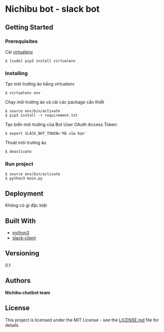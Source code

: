 # Nichibu bot - slack bot

## Getting Started

### Prerequisites

Cài [virtualenv](https://virtualenv.pypa.io/en/stable/installation/)
```
$ [sudo] pip3 install virtualenv
```

### Installing

Tạo môi trường ảo bằng virtualenv
```
$ virtualenv env
```

Chạy môi trường ảo và cài các package cần thiết
```
$ source env/bin/activate
$ pip3 install -r requirement.txt
```

Tạo biến môi trường của Bot User OAuth Access Token:
```
$ export SLACK_BOT_TOKEN='Mã của bạn'
```

Thoát môi trường ảo
```
$ deactivate
```

### Run project

```
$ source env/bin/activate
$ python3 main.py
```

## Deployment

Không có gì đặc biệt

## Built With

* [python3](https://www.python.org/)
* [slack-client](https://slack.com/)

## Versioning

0.1

## Authors

**Nichibu chatbot team**

## License

This project is licensed under the MIT License - see the [LICENSE.md](LICENSE.md) file for details

